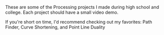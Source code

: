 These are some of the Processing projects I made during high school and college. Each project should have a small video demo. 

If you're short on time, I'd recommend checking out my favorites: Path Finder, Curve Shortening, and Point Line Duality
